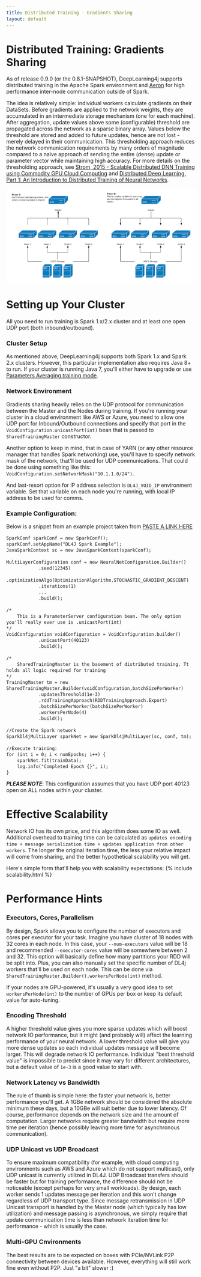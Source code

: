 ```yaml
---
title: Distributed Training - Gradients Sharing
layout: default
---
```


# Distributed Training: Gradients Sharing

As of release 0.9.0 (or the 0.8.1-SNAPSHOT), DeepLearning4j supports distributed training in the Apache Spark environment and [Aeron](https://github.com/real-logic/Aeron) for high performance inter-node communication outside of Spark.

The idea is relatively simple: individual workers calculate gradients on their DataSets. 
Before gradients are applied to the network weights, they are accumulated in an intermediate storage mechanism (one for each machine). 
After aggregation, update values above some (configurable) threshold are propagated across the network as a sparse binary array. 
Values below the threshold are stored and added to future updates, hence are not lost - merely delayed in their communication. 
This thresholding approach reduces the network communication requirements by many orders of magnitude compared to a 
naive approach of sending the entire (dense) update or parameter vector while maintaining high accuracy. 
For more details on the thresholding approach, see [Strom, 2015 - Scalable Distributed DNN Training using Commodity GPU Cloud Computing](http://nikkostrom.com/publications/interspeech2015/strom_interspeech2015.pdf) and [Distributed Deep Learning, Part 1: An Introduction to Distributed Training of Neural Networks](http://engineering.skymind.io/distributed-deep-learning-part-1-an-introduction-to-distributed-training-of-neural-networks).
 
![Two phases within the cluster](./img/distributed.png)


# Setting up Your Cluster
All you need to run training is Spark 1.x/2.x cluster and at least one open UDP port (both inbound/outbound).

### Cluster Setup
As mentioned above, DeepLearning4j supports both Spark 1.x and Spark 2.x clusters. However, this particular implementation also requires Java 8+ to run. If your cluster is running Java 7, you'll either have to upgrade or use [Parameters Averaging training mode](https://deeplearning4j.org/spark).

### Network Environment
Gradients sharing heavily relies on the UDP protocol for communication between the Master and the Nodes during training. If you're running your cluster in a cloud environment like AWS or Azure, you need to allow one UDP port for Inbound/Outbound connections and specify that port in the `VoidConfiguration.unicastPort(int)` bean that is passed to `SharedTrainingMaster` constructor. 

Another option to keep in mind, that in case of YARN (or any other resource manager that handles Spark networking) use, you'll have to specify network mask of the network, that'll be used for UDP communications. That could be done using something like this: `VoidConfiguration.setNetworkMask("10.1.1.0/24")`.

And last-resort option for IP address selection is `DL4J_VOID_IP` environment variable. Set that variable on each node you're running, with local IP address to be used for comms.

### Example Configuration:

Below is a snippet from an example project taken from [PASTE A LINK HERE]()  

```
SparkConf sparkConf = new SparkConf();
sparkConf.setAppName("DL4J Spark Example");
JavaSparkContext sc = new JavaSparkContext(sparkConf);

MultiLayerConfiguration conf = new NeuralNetConfiguration.Builder()
            .seed(12345)
            .optimizationAlgo(OptimizationAlgorithm.STOCHASTIC_GRADIENT_DESCENT)
            .iterations(1)
            ...
            .build();

/*
    This is a ParameterServer configuration bean. The only option you'll really ever use is .unicastPort(int) 
*/
VoidConfiguration voidConfiguration = VoidConfiguration.builder()
            .unicastPort(40123)
            .build();

/*
    SharedTrainingMaster is the basement of distributed training. Tt holds all logic required for training 
*/
TrainingMaster tm = new SharedTrainingMaster.Builder(voidConfiguration,batchSizePerWorker)
            .updatesThreshold(1e-3)
            .rddTrainingApproach(RDDTrainingApproach.Export)
            .batchSizePerWorker(batchSizePerWorker)
            .workersPerNode(4)
            .build();

//Create the Spark network
SparkDl4jMultiLayer sparkNet = new SparkDl4jMultiLayer(sc, conf, tm);

//Execute training:
for (int i = 0; i < numEpochs; i++) {
    sparkNet.fit(trainData);
    log.info("Completed Epoch {}", i);
}
```
**_PLEASE NOTE_**: This configuration assumes that you have UDP port 40123 open on ALL nodes within your cluster.


# Effective Scalability
Network IO has its own price, and this algorithm does some IO as well. Additional overhead to training time can be calculated as `updates encoding time + message serialization time + updates application from other workers`.
The longer the original iteration time, the less your relative impact will come from sharing, and the better hypothetical scalability you will get.

Here's simple form that'll help you with scalability expectations:
{% include scalability.html %}



# Performance Hints

### Executors, Cores, Parallelism
By design, Spark allows you to configure the number of executors and cores per executor for your task. Imagine you have cluster of 18 nodes with 32 cores in each node.
In this case, your `--num-executors` value will be 18 and recommended `--executor-cores` value will be somewhere between 2 and 32. This option will basically define how many partitions your RDD will be split into.
Plus, you can also manually set the specific number of DL4j workers that'll be used on each node. This can be done via `SharedTrainingMaster.Builder().workersPerNode(int)` method. 
  
If your nodes are GPU-powered, it's usually a very good idea to set `workersPerNode(int)` to the number of GPUs per box or keep its default value for auto-tuning.

### Encoding Threshold
A higher threshold value gives you more sparse updates which will boost network IO performance, but it might (and probably will) affect the learning performance of your neural network.
A lower threshold value will give you more dense updates so each individual updates message will become larger. This will degrade network IO performance. Individual "best threshold value" is impossible to predict since it may vary for different architectures, but a default value of `1e-3` is a good value to start with.

### Network Latency vs Bandwidth
The rule of thumb is simple here: the faster your network is, better performance you'll get. A 1GBe network should be considered the absolute minimum these days, but a 10GBe will suit better due to lower latency.
Of course, performance depends on the network size and the amount of computation. Larger networks require greater bandwidth but require more time per iteration (hence possibly leaving more time for asynchronous communication).

### UDP Unicast vs UDP Broadcast
To ensure maximum compatibility (for example, with cloud computing environments such as AWS and Azure which do not support multicast), only UDP unicast is currently utilized in DL4J. UDP Broadcast transfers should be faster but for training performance, the difference should not be noticeable (except perhaps for very small workloads). By design, each worker sends 1 updates message per iteration and this won’t change regardless of UDP transport type. Since message retransmission in UDP Unicast transport is handled by the Master node (which typically has low utilization) and message passing is asynchronous, we simply require that update communication time is less than network iteration time for performance - which is usually the case.

### Multi-GPU Cnvironments
The best results are to be expected on boxes with PCIe/NVLink P2P connectivity between devices available. However, everything will still work fine even without P2P. Just "a bit" slower :)
